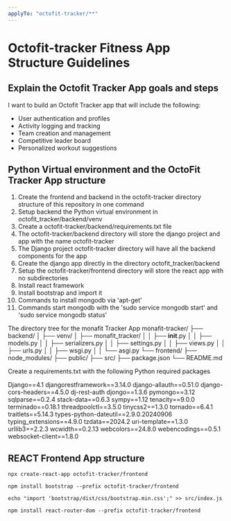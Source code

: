 ```yaml
---
applyTo: "octofit-tracker/**"
---
```

# Octofit-tracker Fitness App Structure Guidelines

## Explain the Octofit Tracker App goals and steps

I want to build an Octofit Tracker app that will include the following:

* User authentication and profiles
* Activity logging and tracking
* Team creation and management
* Competitive leader board
* Personalized workout suggestions

## Python Virtual environment and the OctoFit Tracker App structure

1. Create the frontend and backend in the octofit-tracker directory structure of this repository in one command
2. Setup backend the Python virtual environment in octofit_tracker/backend/venv
3. Create a octofit-tracker/backend/requirements.txt file
4. The octofit-tracker/backend directory will store the django project and app with the name octofit-tracker
5. The Django project octofit-tracker directory will have all the backend components for the app
6. Create the django app directly in the directory octofit_tracker/backend
7. Setup the octofit-tracker/frontend directory will store the react app with no subdirectories
8. Install react framework
9. Install bootstrap and import it
10. Commands to install mongodb via 'apt-get' 
11. Commands start mongodb with the 'sudo service mongodb start' and 'sudo service mongodb status'

The directory tree for the monafit Tracker App
monafit-tracker/
├── backend/
│   ├── venv/
│   ├── monafit_tracker/
│   │   ├── __init__.py
│   │   ├── models.py
│   │   ├── serializers.py
│   │   ├── settings.py
│   │   ├── views.py
│   │   ├── urls.py
│   │   ├── wsgi.py
│   │   └── asgi.py
└── frontend/
    ├── node_modules/
    ├── public/
    ├── src/
    ├── package.json
    └── README.md

Create a requirements.txt with the following Python required packages

Django==4.1
djangorestframework==3.14.0
django-allauth==0.51.0
django-cors-headers==4.5.0
dj-rest-auth
djongo==1.3.6
pymongo==3.12
sqlparse==0.2.4
stack-data==0.6.3
sympy==1.12
tenacity==9.0.0
terminado==0.18.1
threadpoolctl==3.5.0
tinycss2==1.3.0
tornado==6.4.1
traitlets==5.14.3
types-python-dateutil==2.9.0.20240906
typing_extensions==4.9.0
tzdata==2024.2
uri-template==1.3.0
urllib3==2.2.3
wcwidth==0.2.13
webcolors==24.8.0
webencodings==0.5.1
websocket-client==1.8.0

## REACT Frontend App structure

```
npx create-react-app octofit-tracker/frontend

npm install bootstrap --prefix octofit-tracker/frontend

echo "import 'bootstrap/dist/css/bootstrap.min.css';" >> src/index.js

npm install react-router-dom --prefix octofit-tracker/frontend

```


